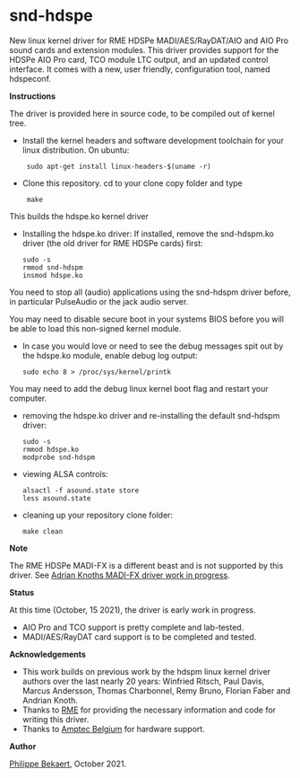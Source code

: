 # snd-hdspe
New linux kernel driver for RME HDSPe MADI/AES/RayDAT/AIO and AIO Pro sound cards and extension modules.
This driver provides support for the HDSPe AIO Pro card, TCO module LTC output, and an updated
control interface. It comes with a new, user friendly, configuration tool, named hdspeconf.

**Instructions**

The driver is provided here in source code, to be compiled out of kernel tree.

- Install the kernel headers and software development toolchain for your linux distribution.
On ubuntu:

       sudo apt-get install linux-headers-$(uname -r)
     
- Clone this repository. cd to your clone copy folder and type 

       make 
     
This builds the hdspe.ko kernel driver

- Installing the hdspe.ko driver: If installed, remove the snd-hdspm.ko driver (the old driver for RME HDSPe cards) first:

      sudo -s
      rmmod snd-hdspm
      insmod hdspe.ko
    
You need to stop all (audio) applications using the snd-hdspm driver before, in particular PulseAudio or the jack audio server.

You may need to disable secure boot in your systems BIOS before you will be able to load this non-signed kernel module.
    
- In case you would love or need to see the debug messages spit out by the hdspe.ko module, enable debug log output:

      sudo echo 8 > /proc/sys/kernel/printk
    
You may need to add the debug linux kernel boot flag and restart your computer.   
 
- removing the hdspe.ko driver and re-installing the default snd-hdspm driver:

      sudo -s 
      rmmod hdspe.ko
      modprobe snd-hdspm

- viewing ALSA controls:

      alsactl -f asound.state store
      less asound.state
    
- cleaning up your repository clone folder:

      make clean
    

**Note**

The RME HDSPe MADI-FX is a different beast and is not supported by this driver. See 
[Adrian Knoths MADI-FX driver work in progress](https://github.com/adiknoth/madifx).

**Status**

At this time (October, 15 2021), the driver is early work in progress.
- AIO Pro and TCO support is pretty complete and lab-tested.
- MADI/AES/RayDAT card support is to be completed and tested.

**Acknowledgements**

- This work builds on previous work by the hdspm linux kernel driver authors over the last nearly 20 years:
Winfried Ritsch, Paul Davis, Marcus Andersson, Thomas Charbonnel, Remy Bruno, Florian Faber and Andrian Knoth.
- Thanks to [RME](www.rme-audio.com) for providing the necessary information and code for writing this driver.
- Thanks to [Amptec Belgium](www.amptec.be) for hardware support.

**Author**

[Philippe Bekaert](mailto:linux@panokkel.be), October 2021.
